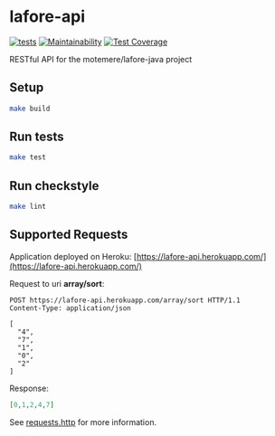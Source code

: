 # lafore-api

[![tests](https://github.com/motemere/lafore-api/actions/workflows/tests.yml/badge.svg)](https://github.com/motemere/lafore-api/actions/workflows/tests.yml)
[![Maintainability](https://api.codeclimate.com/v1/badges/6617d66a02894337cd5b/maintainability)](https://codeclimate.com/github/motemere/lafore-api/maintainability)
[![Test Coverage](https://api.codeclimate.com/v1/badges/6617d66a02894337cd5b/test_coverage)](https://codeclimate.com/github/motemere/lafore-api/test_coverage)

RESTful API for the motemere/lafore-java project

## Setup

```sh
make build
```

## Run tests

```sh
make test
```

## Run checkstyle

```sh
make lint
```

## Supported Requests

Application deployed on Heroku: [https://lafore-api.herokuapp.com/](https://lafore-api.herokuapp.com/)

Request to uri **array/sort**:

```http
POST https://lafore-api.herokuapp.com/array/sort HTTP/1.1
Content-Type: application/json

[
  "4",
  "7",
  "1",
  "0",
  "2"
]
```

Response:

```json
[0,1,2,4,7]
```

See [requests.http](requests.http) for more information.
